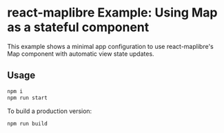 # react-maplibre Example: Using Map as a stateful component

This example shows a minimal app configuration to use react-maplibre's Map component with automatic view state updates.

## Usage

```bash
npm i
npm run start
```

To build a production version:

```bash
npm run build
```

